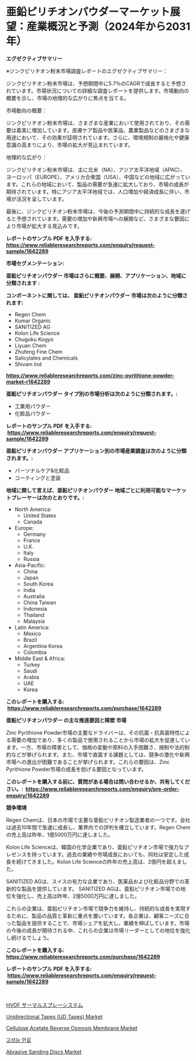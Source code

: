 <p><h1>亜鉛ピリチオンパウダーマーケット展望：産業概況と予測（2024年から2031年）</h1></p><p><strong>エグゼクティブサマリー</strong></p>
<p><p>※ジンクピリチオン粉末市場調査レポートのエグゼクティブサマリー：</p><p>ジンクピリチオン粉末市場は、予想期間中に5.7％のCAGRで成長すると予想されています。市場状況についての詳細な調査レポートを提供します。市場動向の概要を示し、市場の地理的な広がりに焦点を当てる。</p><p>市場動向の概要：</p><p>ジンクピリチオン粉末市場は、さまざまな産業において使用されており、その需要は着実に増加しています。皮膚ケア製品や医薬品、農業製品などのさまざまな用途において、その効果が証明されています。さらに、環境規制の厳格化や健康意識の高まりにより、市場の拡大が見込まれています。</p><p>地理的な広がり：</p><p>ジンクピリチオン粉末市場は、主に北米（NA）、アジア太平洋地域（APAC）、ヨーロッパ（EUROPE）、アメリカ合衆国（USA）、中国などの地域に広がっています。これらの地域において、製品の需要が急速に拡大しており、市場の成長が期待されています。特にアジア太平洋地域では、人口増加や経済成長に伴い、市場が活況を呈しています。</p><p>最後に、ジンクピリチオン粉末市場は、今後の予測期間中に持続的な成長を遂げると予想されています。需要の増加や新興市場への展開など、さまざまな要因により市場が拡大する見込みです。</p></p>
<p><strong>レポートのサンプル PDF を入手する: <a href="https://www.reliableresearchreports.com/enquiry/request-sample/1642289">https://www.reliableresearchreports.com/enquiry/request-sample/1642289</a></strong></p>
<p><strong>市場セグメンテーション:</strong></p>
<p><strong> 亜鉛ピリチオンパウダー 市場はさらに概要、展開、アプリケーション、地域に分類されます :</strong></p>
<p><strong>コンポーネントに関しては、 亜鉛ピリチオンパウダー 市場は次のように分類されます: &nbsp;</strong></p>
<p><ul><li>Regen Chem</li><li>Kumar Organic</li><li>SANITIZED AG</li><li>Kolon Life Science</li><li>Chugoku Kogyo</li><li>Liyuan Chem</li><li>Zhufeng Fine Chem</li><li>Salicylates and Chemicals</li><li>Shivam Ind</li></ul></p>
<p><strong><a href="https://www.reliableresearchreports.com/zinc-pyrithione-powder-market-r1642289">https://www.reliableresearchreports.com/zinc-pyrithione-powder-market-r1642289</a></strong></p>
<p><strong> 亜鉛ピリチオンパウダー タイプ別の市場分析は次のように分類されます。:</strong></p>
<p><ul><li>工業用パウダー</li><li>化粧品パウダー</li></ul></p>
<p><strong>レポートのサンプル PDF を入手する: &nbsp;<a href="https://www.reliableresearchreports.com/enquiry/request-sample/1642289">https://www.reliableresearchreports.com/enquiry/request-sample/1642289</a></strong></p>
<p><strong> 亜鉛ピリチオンパウダー アプリケーション別の市場産業調査は次のように分類されます。:</strong></p>
<p><ul><li>パーソナルケア&化粧品</li><li>コーティングと塗装</li></ul></p>
<p><strong>地域に関して言えば、亜鉛ピリチオンパウダー 地域ごとに利用可能なマーケットプレーヤーは次のとおりです。:</strong></p>
<p><ul>
    <li>
        North America:
        <ul>
            <li>United States</li>
            <li>Canada</li>
        </ul>
    </li>
    <li>
        Europe:
        <ul>
            <li>Germany</li>
            <li>France</li>
            <li>U.K.</li>
            <li>Italy</li>
            <li>Russia</li>
        </ul>
    </li>
    <li>
        Asia-Pacific:
        <ul>
            <li>China</li>
            <li>Japan</li>
            <li>South Korea</li>
            <li>India</li>
            <li>Australia</li>
            <li>China Taiwan</li>
            <li>Indonesia</li>
            <li>Thailand</li>
            <li>Malaysia</li>
        </ul>
    </li>
    <li>
        Latin America:
        <ul>
            <li>Mexico</li>
            <li>Brazil</li>
            <li>Argentina Korea</li>
            <li>Colombia</li>
        </ul>
    </li>
    <li>
        Middle East & Africa:
        <ul>
            <li>Turkey</li>
            <li>Saudi</li>
            <li>Arabia</li>
            <li>UAE</li>
            <li>Korea</li>
        </ul>
    </li>
    </ul></p>
<p><strong>このレポートを購入する: &nbsp;<a href="https://www.reliableresearchreports.com/purchase/1642289">https://www.reliableresearchreports.com/purchase/1642289</a></strong></p>
<p><strong>亜鉛ピリチオンパウダー の主な推進要因と障壁 市場</strong></p>
<p><p>Zinc Pyrithione Powder市場の主要なドライバーは、その抗菌・抗真菌特性による需要の増加であり、多くの製品で使用されることから市場の拡大を促進しています。一方、市場の障害として、価格の変動や原料の入手困難さ、規制や法的制約などが挙げられます。また、市場で直面する課題としては、競争の激化や新興市場への進出が困難であることが挙げられます。これらの要因は、Zinc Pyrithione Powder市場の成長を妨げる要因となっています。</p></p>
<p><strong>このレポートを購入する前に、質問がある場合は問い合わせるか、共有してください。:&nbsp; <a href="https://www.reliableresearchreports.com/enquiry/pre-order-enquiry/1642289">https://www.reliableresearchreports.com/enquiry/pre-order-enquiry/1642289</a></strong></p>
<p><strong>競争環境</strong></p>
<p><p>Regen Chemは、日本の市場で主要な亜鉛ピリチオン製造業者の一つです。会社は過去10年間で急速に成長し、業界内での評判を確立しています。Regen Chemの売上高は昨年、1億5000万円に達しました。 </p><p>Kolon Life Scienceは、韓国の化学企業であり、亜鉛ピリチオン市場で強力なプレゼンスを持っています。過去の業績や市場成長においても、同社は安定した成長を続けてきました。Kolon Life Scienceの昨年の売上高は、2億円を超えました。 </p><p>SANITIZED AGは、スイスの有力な企業であり、医薬品および化粧品分野での革新的な製品を提供しています。 SANITIZED AGは、亜鉛ピリチオン市場での地位を強化し、売上高は昨年、2億5000万円に達しました。 </p><p>これらの企業は、亜鉛ピリチオン市場で競争力を維持し、持続的な成長を実現するために、製品の品質と革新に重点を置いています。各企業は、顧客ニーズに合った製品を提供することで、市場シェアを拡大し、業績を伸ばしています。市場の今後の成長が期待される中、これらの企業は市場リーダーとしての地位を強化し続けるでしょう。</p></p>
<p><strong>このレポートを購入する: &nbsp; <a href="https://www.reliableresearchreports.com/purchase/1642289">https://www.reliableresearchreports.com/purchase/1642289</a></strong></p>
<p><strong>レポートのサンプル PDF を入手する: &nbsp;<a href="https://www.reliableresearchreports.com/enquiry/request-sample/1642289">https://www.reliableresearchreports.com/enquiry/request-sample/1642289</a></strong><strong></strong></p>
<p>&nbsp;</p>
<p><p><a href="https://github.com/RudyBoyer2017/Market-Research-Report-List-1/blob/main/431578369897.md">HVOF サーマルスプレーシステム</a></p><p><a href="https://github.com/seekum/Market-Research-Report-List-2/blob/main/unidirectional-tapes-ud-tapes-market.md">Unidirectional Tapes (UD Tapes) Market</a></p><p><a href="https://github.com/nancykennedykellievqfqt2/Market-Research-Report-List-2/blob/main/cellulose-acetate-reverse-osmosis-membrane-market.md">Cellulose Acetate Reverse Osmosis Membrane Market</a></p><p><a href="https://github.com/durgin521/Market-Research-Report-List-1/blob/main/340936567383.md">고성능 안료</a></p><p><a href="https://issuu.com/reportprime-2/docs/abrasive-sanding-discs-market-size-2030.pptx">Abrasive Sanding Discs Market</a></p></p>